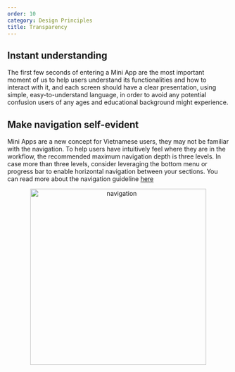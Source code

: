 ```yaml
---
order: 10
category: Design Principles
title: Transparency
---
```


## Instant understanding
The first few seconds of entering a Mini App are the most important moment of us to help users understand its functionalities and how to interact with it, and each screen should have a clear presentation, using simple, easy-to-understand language, in order to avoid any potential confusion users of any ages and educational background might experience.

## Make navigation self-evident
Mini Apps are a new concept for Vietnamese users, they may not be familiar with the navigation. To help users have intuitively feel where they are in the workflow, the recommended maximum navigation depth is three levels. In case more than three levels, consider leveraging the bottom menu or progress bar to enable horizontal navigation between your sections. You can read more about the navigation guideline [here](https://miniapp.tiki.vn/docs/design/guideline/navigation-en)

<center>
<img class="img-basic" src="https://salt.tikicdn.com/ts/social/03/b3/e5/c7bdf880a5699915f0abd87f352834ca.png" alt="navigation" style="height: 400px" >
</center>